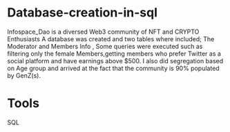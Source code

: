 # Database-creation-in-sql
Infospace_Dao is a diversed Web3 community of NFT and CRYPTO Enthusiasts
A database was created and two tables where included;
The Moderator and Members Info ,
Some queries were executed such as filtering only the female Members,getting members who prefer Twitter as a social platform and have earnings above $500.
I also did segregation based on Age group and arrived at the fact that the community is 90% populated by GenZ(s).

# Tools
SQL
